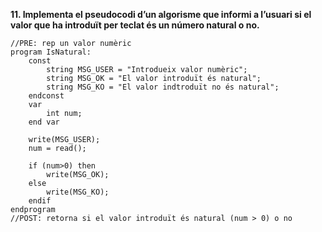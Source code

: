 **11. Implementa el pseudocodi d’un algorisme que informi a l’usuari si el valor que ha introduït per teclat és un número natural o no.**
```
//PRE: rep un valor numèric
program IsNatural:
	const
		string MSG_USER = "Introdueix valor numèric";
		string MSG_OK = "El valor introduït és natural";
		string MSG_KO = "El valor indtroduït no és natural";
	endconst
	var
		int num;
	end var

	write(MSG_USER);
	num = read();

	if (num>0) then	
		write(MSG_OK);
	else
		write(MSG_KO);
	endif
endprogram
//POST: retorna si el valor introduït és natural (num > 0) o no
```
